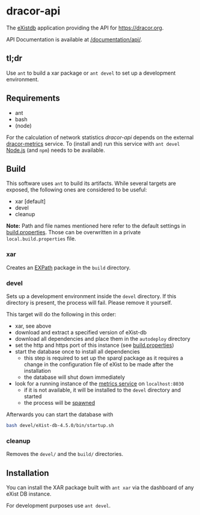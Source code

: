 # dracor-api

The [eXistdb](http://exist-db.org/) application providing the API for
https://dracor.org.

API Documentation is available at [/documentation/api/](https://dracor.org/documentation/api/).

## tl;dr

Use `ant` to build a xar package or `ant devel` to set up a development
environment.

## Requirements

- ant
- bash
- (node)

For the calculation of network statistics *dracor-api* depends on the external
[dracor-metrics](https://github.com/dracor-org/dracor-metrics) service. To
(install and) run this service with `ant devel` [Node.js](https://nodejs.org)
(and `npm`) needs to be available.

## Build

This software uses `ant` to build its artifacts. While several targets are
exposed, the following ones are considered to be useful:

- xar [default]
- devel
- cleanup

**Note:** Path and file names mentioned here refer to the default settings in
[build.properties](build.properties). Those can be overwritten in a private
`local.build.properties` file.

### xar

Creates an [EXPath](http://expath.org/spec/pkg) package in the `build`
directory.

### devel

Sets up a development environment inside the `devel` directory. If this
directory is present, the process will fail. Please remove it yourself.

This target will do the following in this order:

- xar, see above
- download and extract a specified version of eXist-db
- download all dependencies and place them in the `autodeploy` directory
- set the http and https port of this instance (see [build.properties](build.properties))
- start the database once to install all dependencies
  - this step is required to set up the sparql package as it requires a change
  in the configuration file of eXist to be made after the installation
  - the database will shut down immediately
- look for a running instance of the [metrics service](https://github.com/dracor-org/dracor-metrics) on `localhost:8030`
  - if it is not available, it will be installed to the `devel` directory
  and started
  - the process will be [spawned](https://ant.apache.org/manual/Tasks/exec.html)

Afterwards you can start the database with

```bash
bash devel/eXist-db-4.5.0/bin/startup.sh
```

### cleanup

Removes the `devel/` and the `build/` directories.

## Installation

You can install the XAR package built with `ant xar` via the dashboard of any
eXist DB instance.

For development purposes use `ant devel`.
